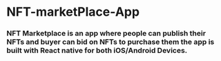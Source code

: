 # NFT-marketPlace-App
### NFT Marketplace is an app where people can publish their NFTs and buyer can bid on NFTs to purchase them the app is built with React native for both iOS/Android Devices.

